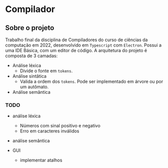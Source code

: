 # Compilador

## Sobre o projeto

Trabalho final da disciplina de Compiladores do curso de ciências da computação em 2022, desenvolvido em `Typescript` com `Electron`.
Possui a uma IDE Básica, com um editor de código.
A arquitetura do projeto é composta de 3 camadas:

-   Análise léxica
    -   Divide o fonte em `tokens`.
-   Análise sintâtica
    -   Valida a ordem dos `tokens`. Pode ser implementado em árvore ou por um autômato.
-   Análise semântica

### TODO

-   análise léxica
    -   Números com sinal positivo e negativo
    -   Erro em caracteres inválidos
-   análise semântica

-   GUI
    -   implementar atalhos
